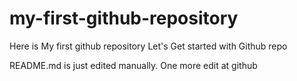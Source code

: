 # my-first-github-repository
Here is My first github repository Let's Get started with Github repo


README.md is just edited manually. One more edit at github
